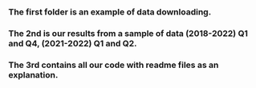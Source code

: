 ### The first folder is an example of data downloading.


### The 2nd is our results from a sample of data (2018-2022) Q1 and Q4, (2021-2022) Q1 and Q2.


### The 3rd contains all our code with readme files as an explanation.

